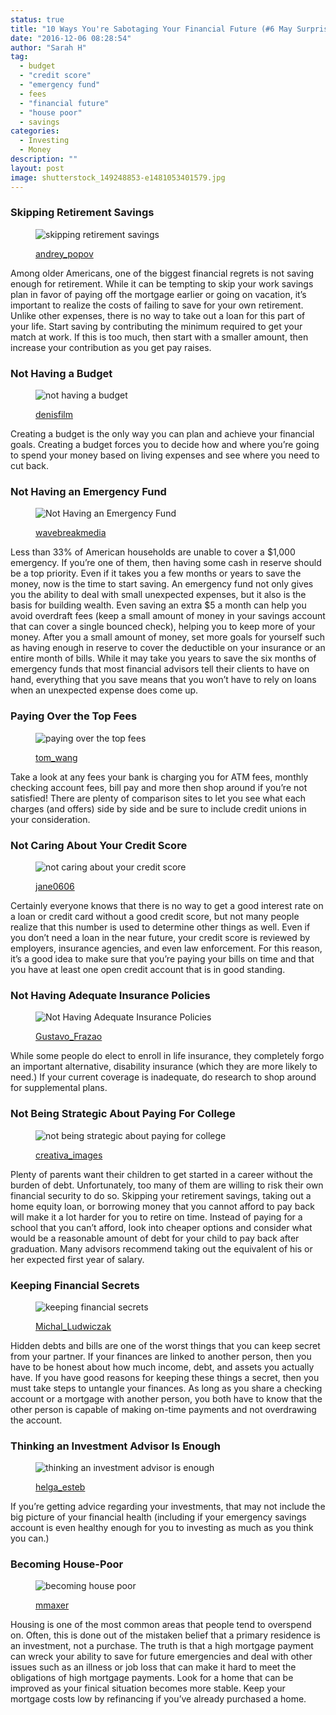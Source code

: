 ```yaml
---
status: true
title: "10 Ways You're Sabotaging Your Financial Future (#6 May Surprise You)"
date: "2016-12-06 08:28:54"
author: "Sarah H"
tag:
  - budget
  - "credit score"
  - "emergency fund"
  - fees
  - "financial future"
  - "house poor"
  - savings
categories:
  - Investing
  - Money
description: ""
layout: post
image: shutterstock_149248853-e1481053401579.jpg
---
```


### Skipping Retirement Savings

<figure aria-describedby="caption-attachment-4318" class="wp-caption alignnone" id="attachment_4318" style="width: 700px">

![skipping retirement savings](/posts/shutterstock_149248853-e1481053401579.jpg)<figcaption class="wp-caption-text" id="caption-attachment-4318">[andrey_popov](https://www.shutterstock.com/pic-149248853/stock-photo-portrait-of-shocked-couple-holding-piggybank-at-home.html)</figcaption></figure>

Among older Americans, one of the biggest financial regrets is not saving enough for retirement. While it can be tempting to skip your work savings plan in favor of paying off the mortgage earlier or going on vacation, it’s important to realize the costs of failing to save for your own retirement. Unlike other expenses, there is no way to take out a loan for this part of your life. Start saving by contributing the minimum required to get your match at work. If this is too much, then start with a smaller amount, then increase your contribution as you get pay raises.

### Not Having a Budget

<figure aria-describedby="caption-attachment-4320" class="wp-caption alignnone" id="attachment_4320" style="width: 700px">

![not having a budget](/posts/shutterstock_447962296-e1481053520552.jpg)<figcaption class="wp-caption-text" id="caption-attachment-4320">[denisfilm](https://www.shutterstock.com/pic-447962296/stock-photo-woman-sits-near-overfilled-suitcase-lady-holds-green-money-box-money-means-a-lot-tired-of-travelling-alone.html)</figcaption></figure>

Creating a budget is the only way you can plan and achieve your financial goals. Creating a budget forces you to decide how and where you’re going to spend your money based on living expenses and see where you need to cut back.

### Not Having an Emergency Fund

<figure aria-describedby="caption-attachment-4321" class="wp-caption alignnone" id="attachment_4321" style="width: 700px">

![Not Having an Emergency Fund](/posts/shutterstock_114475027-e1481053640601.jpg)<figcaption class="wp-caption-text" id="caption-attachment-4321">[wavebreakmedia](https://www.shutterstock.com/pic-114475027/stock-photo-young-woman-getting-stressed-over-finances-in-kitchen.html)</figcaption></figure>

<a>Less than 33% </a>of American households are unable to cover a $1,000 emergency. If you’re one of them, then having some cash in reserve should be a top priority. Even if it takes you a few months or years to save the money, now is the time to start saving. An emergency fund not only gives you the ability to deal with small unexpected expenses, but it also is the basis for building wealth. Even saving an extra $5 a month can help you avoid overdraft fees (keep a small amount of money in your savings account that can cover a single bounced check), helping you to keep more of your money. After you a small amount of money, set more goals for yourself such as having enough in reserve to cover the deductible on your insurance or an entire month of bills. While it may take you years to save the six months of emergency funds that most financial advisors tell their clients to have on hand, everything that you save means that you won’t have to rely on loans when an unexpected expense does come up.

### Paying Over the Top Fees

<figure aria-describedby="caption-attachment-4324" class="wp-caption alignnone" id="attachment_4324" style="width: 700px">

![paying over the top fees](/posts/shutterstock_336450779-e1481054027967.jpg)<figcaption class="wp-caption-text" id="caption-attachment-4324">[tom_wang](https://www.shutterstock.com/pic-167990879/stock-photo-upset-driver-after-traffic-accident.html)</figcaption></figure>

Take a look at any fees your bank is charging you for ATM fees, monthly checking account fees, bill pay and more then shop around if you’re not satisfied! There are plenty of comparison sites to let you see what each charges (and offers) side by side and be sure to include credit unions in your consideration.

### Not Caring About Your Credit Score

<figure aria-describedby="caption-attachment-4323" class="wp-caption alignnone" id="attachment_4323" style="width: 700px">

![not caring about your credit score](/posts/shutterstock_207952477.jpg)<figcaption class="wp-caption-text" id="caption-attachment-4323">[jane0606](https://www.shutterstock.com/pic-207952477/stock-photo-a-road-sign-with-bad-credit-good-credit-words-on-sky-background.html)</figcaption></figure>

Certainly everyone knows that there is no way to get a good interest rate on a loan or credit card without a good credit score, but not many people realize that this number is used to determine other things as well. Even if you don’t need a loan in the near future, your credit score is reviewed by employers, insurance agencies, and even law enforcement. For this reason, it’s a good idea to make sure that you’re paying your bills on time and that you have at least one open credit account that is in good standing.

### Not Having Adequate Insurance Policies

<figure aria-describedby="caption-attachment-4322" class="wp-caption alignnone" id="attachment_4322" style="width: 700px">

![Not Having Adequate Insurance Policies](/posts/shutterstock_167990879.jpg)<figcaption class="wp-caption-text" id="caption-attachment-4322">[Gustavo_Frazao](https://www.shutterstock.com/pic-336450779/stock-photo-wooden-blocks-with-the-text-fees.html)</figcaption></figure>

While some people do elect to enroll in life insurance, they completely forgo an important alternative, disability insurance (which they are more likely to need.) If your current coverage is inadequate, do research to shop around for supplemental plans.

### Not Being Strategic About Paying For College

<figure aria-describedby="caption-attachment-4325" class="wp-caption alignnone" id="attachment_4325" style="width: 700px">

![not being strategic about paying for college](/posts/shutterstock_145344370.jpg)<figcaption class="wp-caption-text" id="caption-attachment-4325">[creativa_images](https://www.shutterstock.com/pic-145344370/stock-photo-anxious-female-graduate-thinking-of-paying-school-fees-with-written-blackboard-in-class.html)</figcaption></figure>

Plenty of parents want their children to get started in a career without the burden of debt. Unfortunately, too many of them are willing to risk their own financial security to do so. Skipping your retirement savings, taking out a home equity loan, or borrowing money that you cannot afford to pay back will make it a lot harder for you to retire on time. Instead of paying for a school that you can’t afford, look into cheaper options and consider what would be a reasonable amount of debt for your child to pay back after graduation. Many advisors recommend taking out the equivalent of his or her expected first year of salary.

### Keeping Financial Secrets

<figure aria-describedby="caption-attachment-4326" class="wp-caption alignnone" id="attachment_4326" style="width: 700px">

![keeping financial secrets](/posts/shutterstock_300787658-e1481054285901.jpg)<figcaption class="wp-caption-text" id="caption-attachment-4326">[Michal_Ludwiczak](https://www.shutterstock.com/pic-300787658/stock-photo-hide-a-credit-card-in-his-jacket-pocket-studio-shot.html)</figcaption></figure>

Hidden debts and bills are one of the worst things that you can keep secret from your partner. If your finances are linked to another person, then you have to be honest about how much income, debt, and assets you actually have. If you have good reasons for keeping these things a secret, then you must take steps to untangle your finances. As long as you share a checking account or a mortgage with another person, you both have to know that the other person is capable of making on-time payments and not overdrawing the account.

### Thinking an Investment Advisor Is Enough

<figure aria-describedby="caption-attachment-4329" class="wp-caption alignnone" id="attachment_4329" style="width: 700px">

![thinking an investment advisor is enough](/posts/shutterstock_283523774.jpg)<figcaption class="wp-caption-text" id="caption-attachment-4329">[helga_esteb](https://www.shutterstock.com/pic-283523774/stock-photo-couple-at-home-meeting-with-financial-advisor.html)</figcaption></figure>

If you’re getting advice regarding your investments, that may not include the big picture of your financial health (including if your emergency savings account is even healthy enough for you to investing as much as you think you can.)

### Becoming House-Poor

<figure aria-describedby="caption-attachment-4328" class="wp-caption alignnone" id="attachment_4328" style="width: 700px">

![becoming house poor](/posts/shutterstock_264885764-1.jpg)<figcaption class="wp-caption-text" id="caption-attachment-4328">[mmaxer](https://www.shutterstock.com/pic-264885764/stock-photo-3d-illustration-of-stairway-to-house-buy-concept.html)</figcaption></figure>

Housing is one of the most common areas that people tend to overspend on. Often, this is done out of the mistaken belief that a primary residence is an investment, not a purchase. The truth is that a high mortgage payment can wreck your ability to save for future emergencies and deal with other issues such as an illness or job loss that can make it hard to meet the obligations of high mortgage payments. Look for a home that can be improved as your finical situation becomes more stable. Keep your mortgage costs low by refinancing if you’ve already purchased a home.
